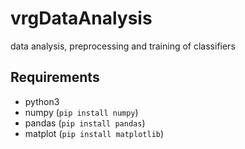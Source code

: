 # vrgDataAnalysis
data analysis, preprocessing and training of classifiers

## Requirements
* python3
* numpy (`pip install numpy`)
* pandas (`pip install pandas`)
* matplot (`pip install matplotlib`)
